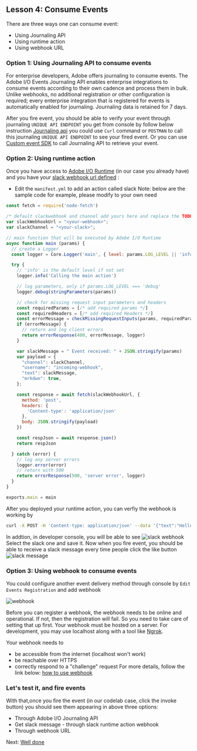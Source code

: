 ## Lesson 4: Consume Events

There are three ways one can consume event:
* Using Journaling API 
* Using runtime action 
* Using webhook URL


### Option 1: Using Journaling API to consume events 
For enterprise developers, Adobe offers journaling to consume events. The Adobe I/O Events Journaling API enables enterprise integrations to consume events according to their own cadence and process them in bulk. Unlike webhooks, no additional registration or other configuration is required; every enterprise integration that is registered for events is automatically enabled for journaling. Journaling data is retained for 7 days. 

After you fire event, you should be able to verify your event through journaling `UNIQUE API ENDPOINT` you get from console by follow below instruction
[Journaling api](https://www.adobe.io/apis/experienceplatform/events/docs.html#!adobedocs/adobeio-events/master/api/journaling_api.md)
you could use `Curl` command or `POSTMAN` to call this journaling `UNIQUE API ENDPOINT` to see your fired event.
Or you can use [Custom event SDK](https://github.com/adobe/aio-lib-events/) to call Journaling API to retrieve your event.


### Option 2: Using runtime action
Once you have access to [Adobe I/O Runtime](https://www.adobe.io/apis/cloudplatform/runtime.html) (in our case you already have) and you have your [slack webhook url defined](https://api.slack.com/incoming-webhooks) :
* Edit the `manifest.yml` to add an action called slack 
Note: below are the sample code for example, please modify to your own need 
```javascript
const fetch = require('node-fetch')

/* default slackwebhook and channel add yours here and replace the TODO below */
var slackWebhookUrl = "<your-webhook>";
var slackChannel = "<your-slack>";

// main function that will be executed by Adobe I/O Runtime
async function main (params) {
  // create a Logger
  const logger = Core.Logger('main', { level: params.LOG_LEVEL || 'info' })

  try {
    // 'info' is the default level if not set
    logger.info('Calling the main action')

    // log parameters, only if params.LOG_LEVEL === 'debug'
    logger.debug(stringParameters(params))

    // check for missing request input parameters and headers
    const requiredParams = [/* add required params */]
    const requiredHeaders = [/* add required Headers */]
    const errorMessage = checkMissingRequestInputs(params, requiredParams, requiredHeaders)
    if (errorMessage) {
      // return and log client errors
      return errorResponse(400, errorMessage, logger)
    }

    var slackMessage = " Event received: " + JSON.stringify(params)
    var payload = {
      "channel": slackChannel,
      "username": "incoming-webhook",
      "text": slackMessage,
      "mrkdwn": true,
    };

    const response = await fetch(slackWebhookUrl, {
      method: 'post',
      headers: { 
        'Content-type': 'application/json' 
      },
      body: JSON.stringify(payload)
    })

    const respJson = await response.json()
    return respJson

  } catch (error) {
    // log any server errors
    logger.error(error)
    // return with 500
    return errorResponse(500, 'server error', logger)
  }
}

exports.main = main

```
After you deployed your runtime action, you can verfiy the webhook is working by 
```bash
curl -X POST -H 'Content-type: application/json' --data '{"text":"Hello, World!"}' https://<your-namespace>.adobeio-static.net/api/v1/web/event-demo-0.0.1/slack
```
In addtion, in developer console, you will be able to see ![slack webhook](assets/slack-webhook.png)
Select the slack one and save it. Now when you fire event, you should be able to receive a slack message every time people click the like button 
![slack message](assets/slack-message.png)

### Option 3: Using webhook to consume events 
You could configure another event delivery method through console by `Edit Events Registration` and add webhook 

![webhook](assets/webhook.png)

Before you can register a webhook, the webhook needs to be online and operational. If not, then the registration will fail. So you need to take care of setting that up first. Your webhook must be hosted on a server. For development, you may use localhost along with a tool like [Ngrok](https://ngrok.com/).

Your webhook needs to
-   be accessible from the internet (localhost won't work)
-   be reachable over HTTPS
-   correctly respond to a "challenge" request
For more details, follow the link below: 
[how to use webhook](https://www.adobe.io/apis/experienceplatform/events/docs.html#!adobedocs/adobeio-events/master/intro/webhook_docs_intro.md)

### Let's test it, and fire events
With that,once you fire the event (in our codelab case, click the invoke button) you should see them appearing in above three options:
- Through Adobe I/O Journaling API 
- Get slack message - through slack runtime action webhook
- Through webhook URL

Next: [Well done](/lessons/welldone.md)

